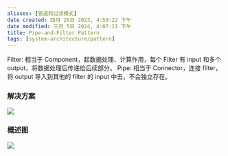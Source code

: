 ```yaml
---
aliases: [管道和过滤模式]
date created: 四月 26日 2023, 4:50:22 下午
date modified: 三月 5日 2024, 4:07:11 下午
title: Pipe-and-Filter Pattern
tags: [system-architecture/pattern]
---
```


Filter: 相当于 Component，起数据处理、计算作用，每个 Filter 有 input 和多个 output，将数据处理后传递给后续部分。
Pipe: 相当于 Connector，连接 filter，将 output 导入到其他的 filter 的 input 中去，不会独立存在。

### 解决方案
![](https://spricoder.oss-cn-shanghai.aliyuncs.com/2021-Software-System-Design/img/lec14/10.png)

### 概述图
![](https://spricoder.oss-cn-shanghai.aliyuncs.com/2021-Software-System-Design/img/lec14/11.png)
